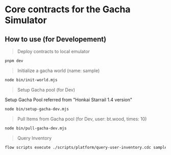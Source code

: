 # Core contracts for the Gacha Simulator

## How to use (for Developement)

> Deploy contracts to local emulator

```bash
pnpm dev
```

> Initialize a gacha world (name: sample)

```bash
node bin/init-world.mjs
```

> Setup Gacha pool (for Dev)

Setup Gacha Pool referred from "Honkai Starrail 1.4 version"

```bash
node bin/setup-gacha-dev.mjs
```

> Pull Items from Gacha pool (for Dev, user: bt.wood, times: 10)

```bash
node bin/pull-gacha-dev.mjs
```

> Query Inventory

```bash
flow scripts execute ./scripts/platform/query-user-inventory.cdc sample bt.wood
```
